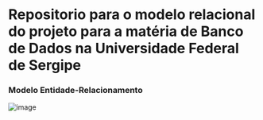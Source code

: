 # Repositorio para o modelo relacional do projeto para a matéria de Banco de Dados na Universidade Federal de Sergipe

### Modelo Entidade-Relacionamento
![image](https://github.com/user-attachments/assets/7f7e4102-27bc-494c-a01c-d54015794aad)
